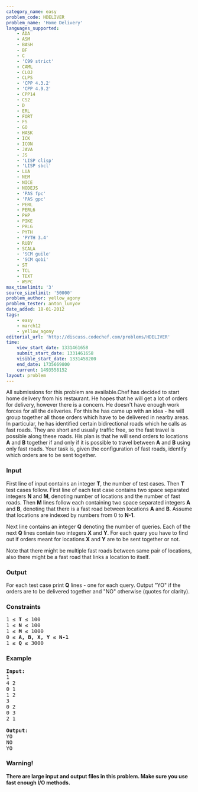 ```yaml
---
category_name: easy
problem_code: HDELIVER
problem_name: 'Home Delivery'
languages_supported:
    - ADA
    - ASM
    - BASH
    - BF
    - C
    - 'C99 strict'
    - CAML
    - CLOJ
    - CLPS
    - 'CPP 4.3.2'
    - 'CPP 4.9.2'
    - CPP14
    - CS2
    - D
    - ERL
    - FORT
    - FS
    - GO
    - HASK
    - ICK
    - ICON
    - JAVA
    - JS
    - 'LISP clisp'
    - 'LISP sbcl'
    - LUA
    - NEM
    - NICE
    - NODEJS
    - 'PAS fpc'
    - 'PAS gpc'
    - PERL
    - PERL6
    - PHP
    - PIKE
    - PRLG
    - PYTH
    - 'PYTH 3.4'
    - RUBY
    - SCALA
    - 'SCM guile'
    - 'SCM qobi'
    - ST
    - TCL
    - TEXT
    - WSPC
max_timelimit: '3'
source_sizelimit: '50000'
problem_author: yellow_agony
problem_tester: anton_lunyov
date_added: 18-01-2012
tags:
    - easy
    - march12
    - yellow_agony
editorial_url: 'http://discuss.codechef.com/problems/HDELIVER'
time:
    view_start_date: 1331461658
    submit_start_date: 1331461658
    visible_start_date: 1331458200
    end_date: 1735669800
    current: 1493558152
layout: problem
---
```

All submissions for this problem are available.Chef has decided to start home delivery from his restaurant. He hopes that he will get a lot of orders for delivery, however there is a concern. He doesn't have enough work forces for all the deliveries. For this he has came up with an idea - he will group together all those orders which have to be delivered in nearby areas. In particular, he has identified certain bidirectional roads which he calls as fast roads. They are short and usually traffic free, so the fast travel is possible along these roads. His plan is that he will send orders to locations **A** and **B** together if and only if it is possible to travel between **A** and **B** using only fast roads. Your task is, given the configuration of fast roads, identify which orders are to be sent together.

### Input

First line of input contains an integer **T**, the number of test cases. Then **T** test cases follow. First line of each test case contains two space separated integers **N** and **M**, denoting number of locations and the number of fast roads. Then **M** lines follow each containing two space separated integers **A** and **B**, denoting that there is a fast road between locations **A** and **B**. Assume that locations are indexed by numbers from 0 to **N-1**. 

Next line contains an integer **Q** denoting the number of queries. Each of the next **Q** lines contain two integers **X** and **Y**. For each query you have to find out if orders meant for locations **X** and **Y** are to be sent together or not. 

Note that there might be multiple fast roads between same pair of locations, also there might be a fast road that links a location to itself.

### Output

For each test case print **Q** lines - one for each query. Output "YO" if the orders are to be delivered together and "NO" otherwise (quotes for clarity).

### Constraints

<pre>
1 ≤ <b>T</b> ≤ 100
1 ≤ <b>N</b> ≤ 100
1 ≤ <b>M</b> ≤ 1000
0 ≤ <b>A, B, X, Y</b> ≤ <b>N-1</b>
1 ≤ <b>Q</b> ≤ 3000
</pre>
### Example

<pre>
<b>Input:</b>
1
4 2
0 1
1 2
3
0 2
0 3
2 1

<b>Output:</b>
YO
NO
YO
</pre>
### Warning!

**There are large input and output files in this problem. Make sure you use fast enough I/O methods.**

